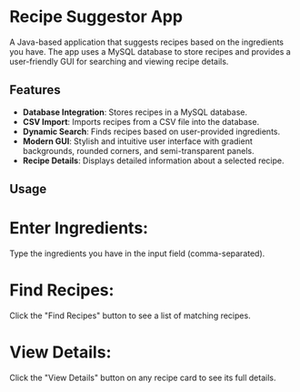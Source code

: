 # Recipe Suggestor App

A Java-based application that suggests recipes based on the ingredients you have. The app uses a MySQL database to store recipes and provides a user-friendly GUI for searching and viewing recipe details.

## Features

- **Database Integration**: Stores recipes in a MySQL database.
- **CSV Import**: Imports recipes from a CSV file into the database.
- **Dynamic Search**: Finds recipes based on user-provided ingredients.
- **Modern GUI**: Stylish and intuitive user interface with gradient backgrounds, rounded corners, and semi-transparent panels.
- **Recipe Details**: Displays detailed information about a selected recipe.

## Usage
# Enter Ingredients:
Type the ingredients you have in the input field (comma-separated).

# Find Recipes:
Click the "Find Recipes" button to see a list of matching recipes.

# View Details:
Click the "View Details" button on any recipe card to see its full details.